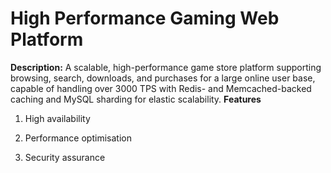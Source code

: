 # High Performance Gaming Web Platform
**Description:**
A scalable, high-performance game store platform supporting browsing, search, downloads, and purchases for a large online user base, capable of handling over 3000 TPS with Redis- and Memcached-backed caching and MySQL sharding for elastic scalability.
**Features**
1. High availability

2. Performance optimisation

3. Security assurance
